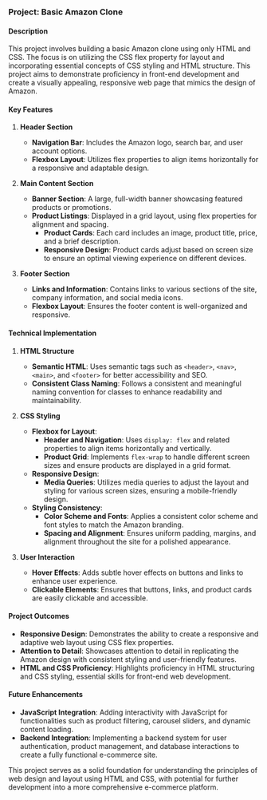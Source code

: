 ### Project: Basic Amazon Clone

#### Description
This project involves building a basic Amazon clone using only HTML and CSS. The focus is on utilizing the CSS flex property for layout and incorporating essential concepts of CSS styling and HTML structure. This project aims to demonstrate proficiency in front-end development and create a visually appealing, responsive web page that mimics the design of Amazon.

#### Key Features

1. **Header Section**
   - **Navigation Bar**: Includes the Amazon logo, search bar, and user account options.
   - **Flexbox Layout**: Utilizes flex properties to align items horizontally for a responsive and adaptable design.

2. **Main Content Section**
   - **Banner Section**: A large, full-width banner showcasing featured products or promotions.
   - **Product Listings**: Displayed in a grid layout, using flex properties for alignment and spacing.
     - **Product Cards**: Each card includes an image, product title, price, and a brief description.
     - **Responsive Design**: Product cards adjust based on screen size to ensure an optimal viewing experience on different devices.

3. **Footer Section**
   - **Links and Information**: Contains links to various sections of the site, company information, and social media icons.
   - **Flexbox Layout**: Ensures the footer content is well-organized and responsive.

#### Technical Implementation

1. **HTML Structure**
   - **Semantic HTML**: Uses semantic tags such as `<header>`, `<nav>`, `<main>`, and `<footer>` for better accessibility and SEO.
   - **Consistent Class Naming**: Follows a consistent and meaningful naming convention for classes to enhance readability and maintainability.

2. **CSS Styling**
   - **Flexbox for Layout**:
     - **Header and Navigation**: Uses `display: flex` and related properties to align items horizontally and vertically.
     - **Product Grid**: Implements `flex-wrap` to handle different screen sizes and ensure products are displayed in a grid format.
   - **Responsive Design**:
     - **Media Queries**: Utilizes media queries to adjust the layout and styling for various screen sizes, ensuring a mobile-friendly design.
   - **Styling Consistency**:
     - **Color Scheme and Fonts**: Applies a consistent color scheme and font styles to match the Amazon branding.
     - **Spacing and Alignment**: Ensures uniform padding, margins, and alignment throughout the site for a polished appearance.

3. **User Interaction**
   - **Hover Effects**: Adds subtle hover effects on buttons and links to enhance user experience.
   - **Clickable Elements**: Ensures that buttons, links, and product cards are easily clickable and accessible.

#### Project Outcomes

- **Responsive Design**: Demonstrates the ability to create a responsive and adaptive web layout using CSS flex properties.
- **Attention to Detail**: Showcases attention to detail in replicating the Amazon design with consistent styling and user-friendly features.
- **HTML and CSS Proficiency**: Highlights proficiency in HTML structuring and CSS styling, essential skills for front-end web development.

#### Future Enhancements

- **JavaScript Integration**: Adding interactivity with JavaScript for functionalities such as product filtering, carousel sliders, and dynamic content loading.
- **Backend Integration**: Implementing a backend system for user authentication, product management, and database interactions to create a fully functional e-commerce site.

This project serves as a solid foundation for understanding the principles of web design and layout using HTML and CSS, with potential for further development into a more comprehensive e-commerce platform.
